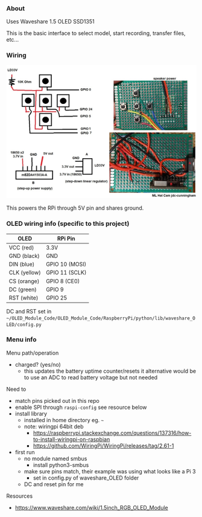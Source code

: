 ### About

Uses Waveshare 1.5 OLED SSD1351

This is the basic interface to select model, start recording, transfer files, etc...

### Wiring

<img src="./wiring-diagram.jpg"/>

This powers the RPi through 5V pin and shares ground.

### OLED wiring info (specific to this project)

|   OLED       | RPi Pin        |
| ------------ | -------------- |
| VCC (red)    | 3.3V           |
| GND (black)  | GND            |
| DIN (blue)   | GPIO 10 (MOSI) |
| CLK (yellow) | GPIO 11 (SCLK) |
| CS  (orange) | GPIO 8 (CE0)   |
| DC  (green)  | GPIO 9         |
| RST (white)  | GPIO 25        |

DC and RST set in `~/OLED_Module_Code/OLED_Module_Code/RaspberryPi/python/lib/waveshare_OLED/config.py`

### Menu info

Menu path/operation
- charged? (yes/no)
  - this updates the battery uptime counter/resets it
    alternative would be to use an ADC to read battery voltage but not needed

Need to
- match pins picked out in this repo
- enable SPI through `raspi-config` see resource below
- install library
  - installed in home directory eg. `~`
  - note: wiringpi 64bit deb
    - https://raspberrypi.stackexchange.com/questions/137316/how-to-install-wiringpi-on-raspbian
    - https://github.com/WiringPi/WiringPi/releases/tag/2.61-1
- first run
  - no module named smbus
    - install python3-smbus
  - make sure pins match, their example was using what looks like a Pi 3
    - set in config.py of waveshare_OLED folder
  - DC and reset pin for me

Resources
- https://www.waveshare.com/wiki/1.5inch_RGB_OLED_Module